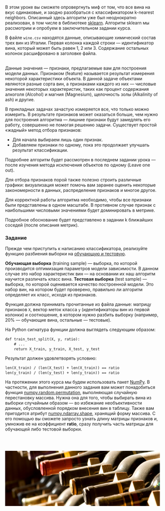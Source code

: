В этом уроке вы сможете опровергнуть миф от том, что все вина на вкус одинаковые, и заодно разобраться с классификатором k-nearest neighbors.
Описанный здесь алгоритм уже был неоднократно реализован, в том числе в библиотеке [sklearn](https://scikit-learn.org/stable/modules/generated/sklearn.neighbors.KNeighborsClassifier.html). Алгоритм sklearn мы рассмотрим и опробуем в заключительном задании курса.

В файле `wine.csv` находятся данные, описывающие химический состав трех вин из Италии. Первая колонка каждой строки — идентификатор вина, который может быть
равен 1, 2 или 3. Содержание остальных колонок расшифровано в заголовке файла.

\
Данные значения — признаки, предлагаемые вам для построения модели данных. Признаком (feature) называется результат измерения некоторой характеристики объекта. В данной задаче объектами являются разные сорта вин, а признаками каждого из них — числовые значения некоторых характеристик, таких как процент содержания алкоголя (Alcohol) и магния (Magnesium), щелочность золы (Alkalinity of ash) и другие.


В прикладных задачах зачастую измеряется все, что только можно измерить. В результате признаков может оказаться больше, чем нужно для построения алгоритма — лишние признаки будут замедлять его работу, совершенно не помогая решению задачи. Существует простой «жадный» метод отбора признаков:
- Для начала выбираем лишь один признак.
- Добавляем признаки по одному, пока это продолжает улучшать результат классификации.
<div class="hint">Подробнее алгоритм будет рассмотрен в последнем задании урока — после изучения метода исключения объектов по одному (Leave one out).</div>

Для отбора признаков порой также полезно строить различные графики: визуализация может помочь вам заранее оценить некоторые закономерности в данных, распределение признаков и многое другое.

Для корректной работы алгоритма необходимо, чтобы все признаки были представлены в одном масштабе. В противном случае признак с наибольшими числовыми значениями будет доминировать в метрике.

<div class="hint">Подробное обоснование будет представлено в задании k ближайших соседей (после описания метрик).</div>

### Задание

Прежде чем приступить к написанию классификатора, реализуйте
функцию разбиения выборки на [обучающую и тестовую](http://www.machinelearning.ru/wiki/index.php?title=%D0%92%D1%8B%D0%B1%D0%BE%D1%80%D0%BA%D0%B0).

**Обучающая выборка** (training sample) — выборка, по которой производится оптимизация параметров модели зависимости. В данном случае это набор характеристик вин — на основании их наш алгоритм научится различать класс вина.
**Тестовая выборка** (test sample) — выборка, по которой оценивается качество построенной модели. Это набор вин, на котором будет проверено, правильно ли алгоритм определяет их класс, исходя из признаков.

Функция должна принимать прочитанные из файла данные: матрицу признаков `X`, вектор меток класса `y` (идентификаторы вин из первой колонки) и соотношение, в котором нужно разбить выборку (например, 20% — обучающие вина, остальные — тестовые).

На Python сигнатура функции должна выглядеть следующим образом:

    def train_test_split(X, y, ratio):
        # ...
        return X_train, y_train, X_test, y_test


Результат должен удовлетворять условию:

    len(X_train) / (len(X_test) + len(X_train)) == ratio
    len(y_train) / (len(y_test) + len(y_train)) == ratio

На протяжении этого курса мы будем использовать пакет [NumPy](https://docs.scipy.org/doc/numpy-1.15.1/user/index.html). В частности, для выполнения данного задания вам может понадобиться функция [numpy.random.permutation](https://docs.scipy.org/doc/numpy-1.15.0/reference/generated/numpy.random.permutation.html), выполняющая случайную перестановку массива. Нужна она для того, чтобы выбирать вина из выборки случайным образом — во избежание необъективности данных, обусловленной порядком внесения вин в таблицу. Также вам пригодится атрибут [numpy.ndarray.shape](https://docs.scipy.org/doc/numpy/reference/generated/numpy.ndarray.shape.html), хранящий форму массива. С его помощью вы сможете запросто узнать длину матрицы признаков и, умножив ее на коэффициент **ratio**, сразу получить часть матрицы для обучающей либо тестовой выборки.

<br/>
<br/>

![Wine](wine.jpg)

